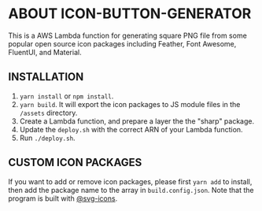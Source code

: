 # ABOUT ICON-BUTTON-GENERATOR

This is a AWS Lambda function for generating square PNG file from some popular open source icon packages including Feather, Font Awesome, FluentUI, and Material.

## INSTALLATION

1. `yarn install` or `npm install`.
2. `yarn build`. It will export the icon packages to JS module files in the `/assets` directory.
3. Create a Lambda function, and prepare a layer the the "sharp" package.
4. Update the `deploy.sh` with the correct ARN of your Lambda function.
5. Run `./deploy.sh`.

## CUSTOM ICON PACKAGES

If you want to add or remove icon packages, please first `yarn add` to install, then add the package name to the array in `build.config.json`. Note that the program is built with [@svg-icons](https://www.npmjs.com/org/svg-icons).
